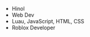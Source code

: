 - Hinol
-  Web Dev
-  Luau, JavaScript, HTML, CSS
-  Roblox Developer


<!---
Hinol/Hinol is a ✨ special ✨ repository because its `README.md` (this file) appears on your GitHub profile.
You can click the Preview link to take a look at your changes.
--->
